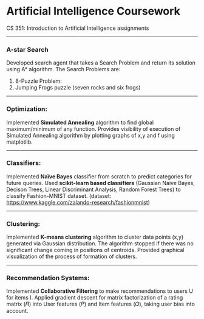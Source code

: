 # Artificial Intelligence Coursework
CS 351: Introduction to Artificial Intelligence assignments

------------


### A-star Search
Developed search agent that takes a Search Problem and return its solution using A* algorithm.
The Search Problems are: 
1. 8-Puzzle Problem:
2. Jumping Frogs puzzle (seven rocks and six frogs)

------------


### Optimization: 
Implemented **Simulated Annealing** algorithm to find global maximum/minimum of any function. Provides visibility of execution of Simulated Annealing algorithm by plotting graphs of x,y and f using matplotlib.

------------


### Classifiers: 
Implemented **Naïve Bayes** classifier from scratch to predict categories for future queries. Used **scikit-learn based classifiers** (Gaussian Naive Bayes, Decison Trees, Linear Discriminant Analysis, Random Forest Trees) to classify Fashion-MNIST dataset.
(dataset: https://www.kaggle.com/zalando-research/fashionmnist)

------------

### Clustering:
Implemented **K-means clustering** algorithm to cluster data points (x,y) generated via Gaussian distribution.  The algorithm stopped if there was no significant change coming in positions of centroids. Provided graphical visualization of the process of formation of clusters.

------------

### Recommendation Systems:
Implemented **Collaborative Filtering** to make recommendations to users U for items I. Applied gradient descent for matrix factorization of a rating matrix (𝑅) into User features (𝑃) and Item features (𝑄), taking user bias into account.


